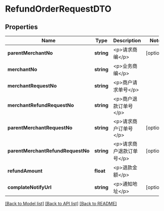 # RefundOrderRequestDTO

## Properties
Name | Type | Description | Notes
------------ | ------------- | ------------- | -------------
**parentMerchantNo** | **string** | &lt;p&gt;请求商编&lt;/p&gt; | [optional] 
**merchantNo** | **string** | &lt;p&gt;业务商编&lt;/p&gt; | 
**merchantRequestNo** | **string** | &lt;p&gt;商户请求单号&lt;/p&gt; | 
**merchantRefundRequestNo** | **string** | &lt;p&gt;商户退款订单号&lt;/p&gt; | 
**parentMerchantRequestNo** | **string** | &lt;p&gt;请求商户订单号&lt;/p&gt; | [optional] 
**parentMerchantRefundRequestNo** | **string** | &lt;p&gt;请求商户退款订单号&lt;/p&gt; | [optional] 
**refundAmount** | **float** | &lt;p&gt;退款金额&lt;/p&gt; | 
**complateNotifyUrl** | **string** | &lt;p&gt;通知地址&lt;/p&gt; | [optional] 

[[Back to Model list]](../README.md#documentation-for-models) [[Back to API list]](../README.md#documentation-for-api-endpoints) [[Back to README]](../README.md)


